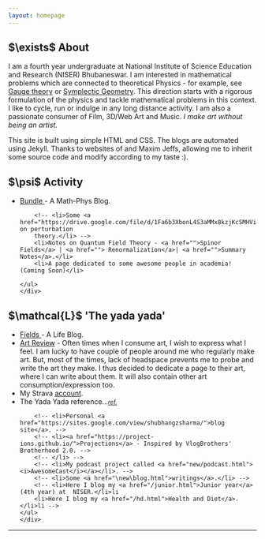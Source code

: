 ```yaml
---
layout: homepage
---
```


<div class="container">
<section class="hidden" id="about">
    <div class="about">
    <h1 class="hidden">$\exists$ About </h1>
    <!-- <img src="..\assets\images\home_profile.jpg" class="center mid" alt=""> -->
    <p>
        I am a fourth year undergraduate at National Institute of Science Education and Research (NISER) Bhubaneswar. I am interested in mathematical problems which are connected to theoretical Physics - for example, see <a href="https://www.ma.imperial.ac.uk/~jbm18/ijg/notes/introtogaugetheory.pdf">Gauge theory</a> or <a href="https://people.math.harvard.edu/~jeffs/symplectic.html">Symplectic Geometry</a>. This direction starts with a rigorous formulation of the physics and tackle mathematical problems in this context. I like to cycle, run or indulge in any long distance activity. I am also a passionate consumer of Film, 3D/Web Art and Music. <i>I make art without being an artist.</i> 
    </p>
    <p> This site is built using simple HTML and CSS. The blogs are automated using Jekyll. Thanks to websites of <a href=""></a> and Maxim Jeffs, allowing me to inherit some source code and modify according to my taste :). </p>
    </div>
</section>

<section id="projects" class="hidden">
    <div class="projects">
    <h1 class="hidden ">$\psi$ Activity</h1>
    <!-- <img src="..\assets\images\crab.png" class="center small" alt=""> -->
    <ul>
        <li><a href="..\bundle\">Bundle </a>- A Math-Phys Blog.</li>
        
        <!-- <li>Some <a href="https://drive.google.com/file/d/1Fa6b3XbonL4S3aMMx8kzjKcSMHVinx6H">notes</a> on perturbation
        theory.</li> -->
        <li>Notes on Quantum Field Theory - <a href="">Spinor Fields</a> | <a href=""> Renormalization</a>| <a href="">Summary Notes</a>.</li>
        <li>A page dedicated to some awesome people in academia! (Coming Soon)</li>
        
    </ul>
    </div>
</section>

<section id="yada" class="hidden">
    <div class="yada">
    <h1 class="hidden">$\mathcal{L}$ 'The yada yada'</h1>       
    <ul>
        <li><a href="..\fields\">Fields </a>- A Life Blog.</li>
        <li><a href="..\art-review\">Art Review</a> - Often times when I consume art, I wish to express what I feel. I am lucky to have couple of people around me who regularly make art. But, most of the times, lack of headspace prevents me to probe and write the art they make. I thus decided to dedicate a page to their art, where I can write about them. It will also contain other art consumption/expression too. </li>
        <li>My Strava <a href="https://www.strava.com/athletes/103649902">account</a>.</li>
        <li>The Yada Yada reference...<small><a href="https://www.youtube.com/watch?v=VFdSML-2BkI"><i>ref.</i></a></small></li>

        
        <!-- <li>Personal <a href="https://sites.google.com/view/shubhangzsharma/">blog site</a>. -->
        <!-- <li><a href="https://project-ions.github.io/">Projections</a> - Inspired by VlogBrothers' Brotherhood 2.0. -->
        <!-- </li> -->
        <!-- <li>My podcast project called <a href="new/podcast.html"><i>AwesomeCast</i></a></li>. -->
        <!-- <li>Some <a href="\new\blog.html">writings</a>.</li> -->
        <!-- <li>Here I blog my <a href="/junior.html">Junior year</a> (4th year) at  NISER.</li>li
        <li>Here I blog my <a href="/hd.html">Health and Diet</a>.</li>li -->
    </ul>
    </div>
</section>
  </div>
<footer>
  <hr class="footer">
  <!-- <p><a href = "mailto: pshubhang.sharma@niser.ac.in">pshubhang.sharma@niser.ac.in</a></p> -->
</footer>
